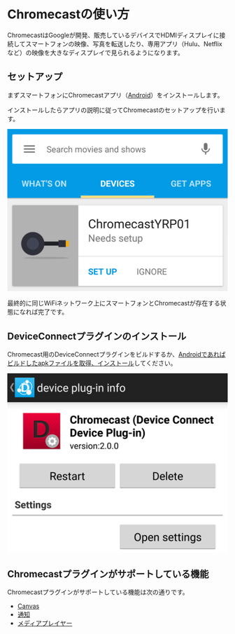 # Chromecastの使い方

ChromecastはGoogleが開発、販売しているデバイスでHDMIディスプレイに接続してスマートフォンの映像、写真を転送したり、専用アプリ（Hulu、Netflixなど）の映像を大きなディスプレイで見られるようになります。

## セットアップ

まずスマートフォンにChromecastアプリ（[Android](https://play.google.com/store/apps/details?id=com.google.android.apps.chromecast.app&hl=ja)）をインストールします。

インストールしたらアプリの説明に従ってChromecastのセットアップを行います。

![](images/chromecast-3.png)

最終的に同じWiFiネットワーク上にスマートフォンとChromecastが存在する状態になれば完了です。

## DeviceConnectプラグインのインストール

Chromecast用のDeviceConnectプラグインをビルドするか、[Androidであればビルドしたapkファイルを取得、インストール](https://github.com/DeviceConnectUsers/deviceconnectusers.github.io/releases/download/0.1/dConnectDeviceChromeCast.apk)してください。

![](images/chromecast-5.png)

## Chromecastプラグインがサポートしている機能

Chromecastプラグインがサポートしている機能は次の通りです。

- [Canvas](/webapi/canvas)
- [通知](/webapi/notification)
- [メディアプレイヤー](/webapi/mediaPlayer)


